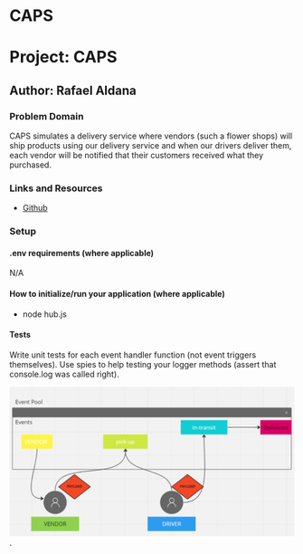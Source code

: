 # CAPS

# Project: CAPS

## Author: Rafael Aldana

### Problem Domain

 CAPS simulates a delivery service where vendors (such a flower shops) will ship products using our delivery service and when our drivers deliver them, each vendor will be notified that their customers received what they purchased.

### Links and Resources

- [Github](https://github.com/Rafael-Aldana/CAPS)

### Setup

#### .env requirements (where applicable)
N/A

#### How to initialize/run your application (where applicable)

- node hub.js

#### Tests

Write unit tests for each event handler function (not event triggers themselves).
Use spies to help testing your logger methods (assert that console.log was called right).

![UML](assets/UML.png).